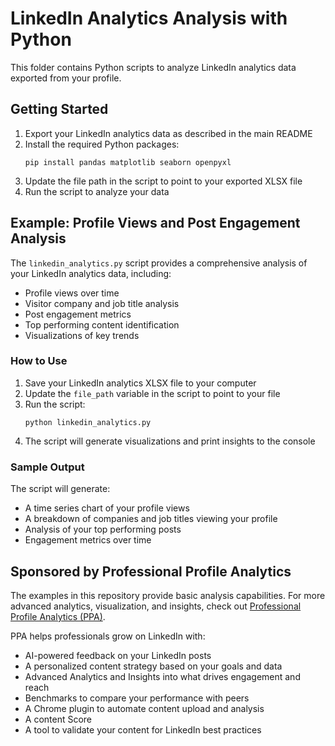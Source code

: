 # LinkedIn Analytics Analysis with Python

This folder contains Python scripts to analyze LinkedIn analytics data exported from your profile.

## Getting Started

1. Export your LinkedIn analytics data as described in the main README
2. Install the required Python packages:
   ```
   pip install pandas matplotlib seaborn openpyxl
   ```
3. Update the file path in the script to point to your exported XLSX file
4. Run the script to analyze your data

## Example: Profile Views and Post Engagement Analysis

The `linkedin_analytics.py` script provides a comprehensive analysis of your LinkedIn analytics data, including:

- Profile views over time
- Visitor company and job title analysis
- Post engagement metrics
- Top performing content identification
- Visualizations of key trends

### How to Use

1. Save your LinkedIn analytics XLSX file to your computer
2. Update the `file_path` variable in the script to point to your file
3. Run the script:
   ```
   python linkedin_analytics.py
   ```
4. The script will generate visualizations and print insights to the console

### Sample Output

The script will generate:
- A time series chart of your profile views
- A breakdown of companies and job titles viewing your profile
- Analysis of your top performing posts
- Engagement metrics over time

## Sponsored by Professional Profile Analytics

The examples in this repository provide basic analysis capabilities. For more advanced analytics, visualization, and insights, check out [Professional Profile Analytics (PPA)](https://ppa.guide).

PPA helps professionals grow on LinkedIn with:
* AI-powered feedback on your LinkedIn posts
* A personalized content strategy based on your goals and data
* Advanced Analytics and Insights into what drives engagement and reach
* Benchmarks to compare your performance with peers
* A Chrome plugin to automate content upload and analysis
* A content Score
* A tool to validate your content for LinkedIn best practices
